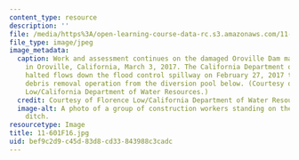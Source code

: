 ```yaml
---
content_type: resource
description: ''
file: /media/https%3A/open-learning-course-data-rc.s3.amazonaws.com/11-601-introduction-to-environmental-policy-and-planning-fall-2016/bef9c2d9c45d83d8cd33843988c3cadc_11-601F16.jpg
file_type: image/jpeg
image_metadata:
  caption: Work and assessment continues on the damaged Oroville Dam main spillway
    in Oroville, California, March 3, 2017. The California Department of Water Resources
    halted flows down the flood control spillway on February 27, 2017 to begin the
    debris removal operation from the diversion pool below. (Courtesy of Florence
    Low/California Department of Water Resources.)
  credit: Courtesy of Florence Low/California Department of Water Resources.
  image-alt: A photo of a group of construction workers standing on the edge of a
    ditch.
resourcetype: Image
title: 11-601F16.jpg
uid: bef9c2d9-c45d-83d8-cd33-843988c3cadc
---
```

